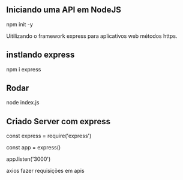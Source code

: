 ## Iniciando uma API em NodeJS

npm init -y

Uitilizando o framework express para aplicativos web métodos https.

## instlando express
npm i express

## Rodar 
node index.js

## Criado Server com express

const express = require('express')

const app = express()

app.listen('3000')


axios fazer requisições em apis






